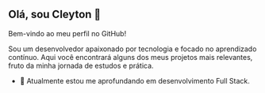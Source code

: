 
## Olá, sou __Cleyton__ 👋
 Bem-vindo ao meu perfil no GitHub!

Sou um desenvolvedor apaixonado por tecnologia e focado no aprendizado contínuo. Aqui você encontrará alguns dos meus projetos mais relevantes, fruto da minha jornada de estudos e prática.

- 🌱 Atualmente estou me aprofundando em desenvolvimento Full Stack.
